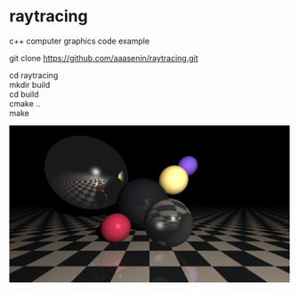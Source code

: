 # raytracing
c++ computer graphics code example

git clone https://github.com/aaasenin/raytracing.git

cd raytracing\
mkdir build\
cd build\
cmake ..\
make

![alt text](https://github.com/aaasenin/raytracing/blob/master/out.png?raw=true)
